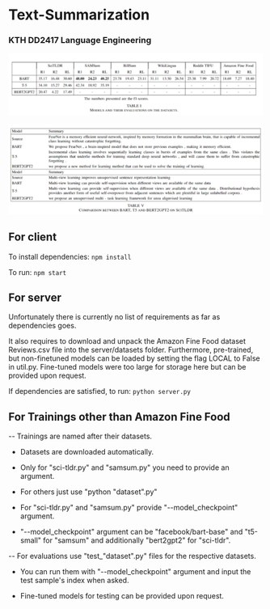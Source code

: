 # Text-Summarization

### KTH DD2417 Language Engineering

![Results](results.png?raw=true "Results")

![Outputs](outputs.png?raw=true "Outputs")

## For client
To install dependencies: `npm install`

To run: `npm start`

## For server
Unfortunately there is currently no list of requirements as far as dependencies goes. 

It also requires to download and unpack the Amazon Fine Food dataset Reviews.csv file into the server/datasets folder. Furthermore, pre-trained, but non-finetuned models can be loaded by setting the flag LOCAL to False in util.py. Fine-tuned models were too large for storage here but can be provided upon request.

If dependencies are satisfied, to run: `python server.py`

## For Trainings other than Amazon Fine Food

-- Trainings are named after their datasets.

- Datasets are downloaded automatically.

- Only for "sci-tldr.py" and "samsum.py" you need to provide an argument.

- For others just use "python "dataset".py"

- For "sci-tldr.py" and "samsum.py" provide "--model_checkpoint" argument.

- "--model_checkpoint" argument can be "facebook/bart-base" and "t5-small" for "samsum" and additionally "bert2gpt2" for "sci-tldr".

-- For evaluations use "test_"dataset".py" files for the respective datasets.

- You can run them with "--model_checkpoint" argument and input the test sample's index when asked.

- Fine-tuned models for testing can be provided upon request.
